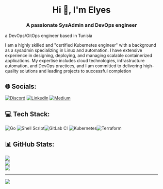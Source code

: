 <h1 align="center">Hi 👋, I'm Elyes</h1>
<h3 align="center">A passionate SysAdmin and DevOps engineer</h3>

<p align="left">
a DevOps/GitOps engineer based in Tunisia

I am a highly skilled and "certified Kubernetes engineer" with a background as a sysadmin specializing in Linux and automation.
I have extensive experience in designing, deploying, and managing scalable containerized applications.
My expertise includes cloud technologies, infrastructure automation, and DevOps practices,
and I am committed to delivering high-quality solutions and leading projects to successful completion



## 🌐 Socials:
[![Discord](https://img.shields.io/badge/Discord-%237289DA.svg?logo=discord&logoColor=white)](https://discord.gg/https://discord.gg/vBW8z6EN) [![LinkedIn](https://img.shields.io/badge/LinkedIn-%230077B5.svg?logo=linkedin&logoColor=white)](https://linkedin.com/in/elyesjabri) [![Medium](https://img.shields.io/badge/Medium-12100E?logo=medium&logoColor=white)](https://medium.com/@@elyes.jabri) 

## 💻 Tech Stack:
![Go](https://img.shields.io/badge/go-%2300ADD8.svg?style=for-the-badge&logo=go&logoColor=white) ![Shell Script](https://img.shields.io/badge/shell_script-%23121011.svg?style=for-the-badge&logo=gnu-bash&logoColor=white)![GitLab CI](https://img.shields.io/badge/gitlab%20CI-%23181717.svg?style=for-the-badge&logo=gitlab&logoColor=white) ![Kubernetes](https://img.shields.io/badge/kubernetes-%23326ce5.svg?style=for-the-badge&logo=kubernetes&logoColor=white)![Terraform](https://img.shields.io/badge/terraform-%235835CC.svg?style=for-the-badge&logo=terraform&logoColor=white)
## 📊 GitHub Stats:
![](https://github-readme-stats.vercel.app/api?username=elyesjabri&theme=dark&hide_border=false&include_all_commits=true&count_private=true)<br/>
![](https://github-readme-streak-stats.herokuapp.com/?user=elyesjabri&theme=dark&hide_border=false)<br/>
![](https://github-readme-stats.vercel.app/api/top-langs/?username=elyesjabri&theme=dark&hide_border=false&include_all_commits=true&count_private=true&layout=compact)


---
[![](https://visitcount.itsvg.in/api?id=elyesjabri&icon=0&color=12)](https://visitcount.itsvg.in)

